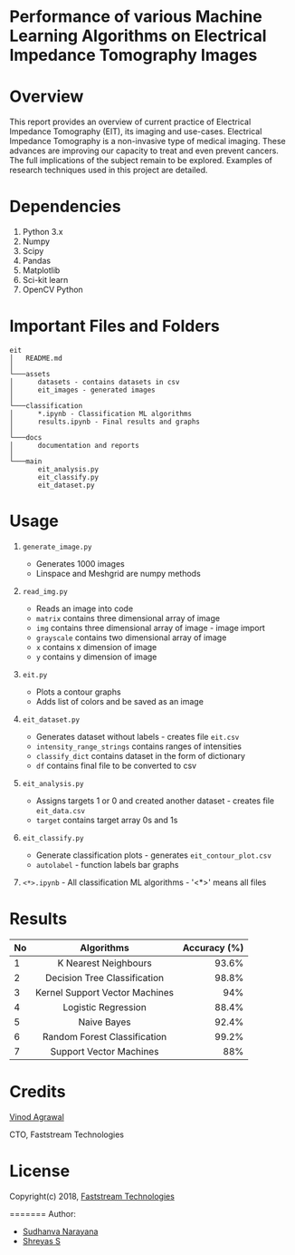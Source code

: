 # Performance of various Machine Learning Algorithms on Electrical Impedance Tomography Images

# Overview

This report provides an overview of current practice of Electrical Impedance Tomography (EIT), its imaging and use-cases. Electrical Impedance Tomography is a non-invasive type of medical imaging. These advances are improving our capacity to treat and even prevent cancers. The full implications of the subject remain to be explored. Examples of research techniques used in this project are detailed.  

# Dependencies

1.	Python 3.x 
2.	Numpy 
3.	Scipy
4.	Pandas
5.	Matplotlib
6.	Sci-kit learn
7.  OpenCV Python

# Important Files and Folders

```
eit
│   README.md   
│
└───assets
│      datasets - contains datasets in csv
│      eit_images - generated images
│   
└───classification
│      *.ipynb - Classification ML algorithms
│      results.ipynb - Final results and graphs
│   
└───docs
│      documentation and reports
│
└───main
       eit_analysis.py
       eit_classify.py
       eit_dataset.py 
```

# Usage

1.	```generate_image.py```
    * Generates 1000 images
    * Linspace and Meshgrid are numpy methods 

2.	```read_img.py```
    * Reads an image into code
    * ```matrix``` contains three dimensional array of image
    * ```img``` contains three dimensional array of image - image import
    * ```grayscale``` contains two dimensional array of image
    * ```x``` contains x dimension of image
    * ```y``` contains y dimension of image

3.	```eit.py```
    * Plots a contour graphs
    * Adds list of colors and be saved as an image

4.	```eit_dataset.py```
    * Generates dataset without labels - creates file ```eit.csv```
    * ```intensity_range_strings``` contains ranges of intensities
    * ```classify_dict``` contains dataset in the form of dictionary
    * ```df``` contains final file to be converted to csv

5.	```eit_analysis.py```
    * Assigns targets 1 or 0 and created another dataset - creates file ```eit_data.csv```
    * ```target``` contains target array 0s and 1s

6.	```eit_classify.py```
    * Generate classification plots - generates ```eit_contour_plot.csv```
    * ```autolabel``` - function labels bar graphs

7.	```<*>.ipynb``` - All classification ML algorithms - '<*>' means all files

# Results

| No |  Algorithms	                    | Accuracy (%)  |
| ---|:--------------------------------:| -------------:|
| 1	 |  K Nearest Neighbours	        | 93.6%         |
| 2	 |  Decision Tree Classification	| 98.8%         |
| 3	 |  Kernel Support Vector Machines	| 94%           |
| 4	 |  Logistic Regression	            | 88.4%         |
| 5	 |  Naive Bayes	                    | 92.4%         |
| 6	 |  Random Forest Classification	| 99.2%         |
| 7	 |  Support Vector Machines	        | 88%           |


# Credits

[Vinod Agrawal](https://in.linkedin.com/in/vinod-agrawal-8020488)

CTO, Faststream Technologies

# License

Copyright(c) 2018, [Faststream Technologies](https://www.faststreamtech.com)

=======
Author: 
* [Sudhanva Narayana](https://www.sudhanva.in)
* [Shreyas S](https://www.shreyas.im)
